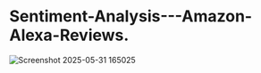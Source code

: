 # Sentiment-Analysis---Amazon-Alexa-Reviews.
![Screenshot 2025-05-31 165025](https://github.com/user-attachments/assets/7d6bd380-cca9-439c-8c1f-0ea80fa70b51)
